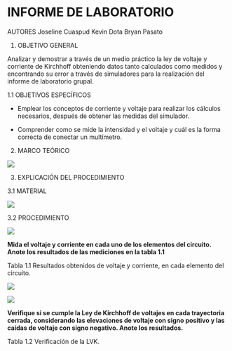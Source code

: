 # **INFORME DE LABORATORIO**

AUTORES  Joseline Cuaspud Kevin Dota  Bryan Pasato 

1. OBJETIVO GENERAL 

Analizar y demostrar a través de un medio práctico la ley de voltaje y corriente de Kirchhoff obteniendo datos tanto calculados como medidos y encontrando su error a través de simuladores para la realización del informe de laboratorio grupal.

1.1 OBJETIVOS ESPECÍFICOS

- Emplear los conceptos de corriente y voltaje para realizar los cálculos necesarios, después de obtener las medidas del simulador.

- Comprender como se mide la intensidad y el voltaje y cuál es la forma correcta de conectar un multímetro.

2. MARCO TEÓRICO

![](https://user-images.githubusercontent.com/84998005/120406308-26a25d00-c310-11eb-91cd-45971965e094.png)

3. EXPLICACIÓN DEL PROCEDIMIENTO 

3.1 MATERIAL 

![](https://user-images.githubusercontent.com/84998005/120407756-63bc1e80-c313-11eb-8032-494c8cb47d8b.png)

3.2 PROCEDIMIENTO 

![](https://user-images.githubusercontent.com/84998005/120408455-afbb9300-c314-11eb-8ee4-5a80177847dd.png)

**Mida el voltaje y corriente en cada uno de los elementos del circuito. Anote los resultados de las mediciones en la tabla 1.1**



Tabla 1.1 Resultados obtenidos de voltaje y corriente, en cada elemento del circuito.

![](https://user-images.githubusercontent.com/84998005/120411022-b993c500-c319-11eb-8083-74060a4328b4.png)

![](https://user-images.githubusercontent.com/84998005/120411016-b7ca0180-c319-11eb-94c7-655898fa3a83.png)

**Verifique si se cumple la Ley de Kirchhoff de voltajes en cada trayectoria cerrada, considerando las elevaciones de voltaje con signo positivo y las caídas de voltaje con signo negativo. Anote los resultados.**

Tabla 1.2 Verificación de la LVK.  


